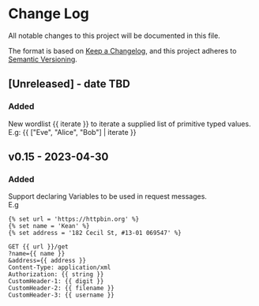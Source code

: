 # Change Log
All notable changes to this project will be documented in this file.

The format is based on [Keep a Changelog](https://keepachangelog.com/en/1.0.0/),
and this project adheres to [Semantic Versioning](https://semver.org/spec/v2.0.0.html).

## [Unreleased] - date TBD

### Added  

New wordlist {{ iterate }} to iterate a supplied list of primitive typed values.  
E.g: {{ ["Eve", "Alice", "Bob"] | iterate }}
  

## v0.15 - 2023-04-30  

### Added

Support declaring Variables to be used in request messages.  
E.g  
```
{% set url = 'https://httpbin.org' %}
{% set name = 'Kean' %}
{% set address = '182 Cecil St, #13-01 069547' %}

GET {{ url }}/get
?name={{ name }}
&address={{ address }}
Content-Type: application/xml
Authorization: {{ string }}
CustomHeader-1: {{ digit }}
CustomHeader-2: {{ filename }}
CustomHeader-3: {{ username }}
```
